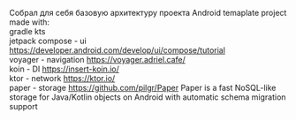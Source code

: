 Собрал для себя базовую архитектуру проекта
Android temaplate project  
made with:  
gradle kts  
jetpack compose - ui https://developer.android.com/develop/ui/compose/tutorial  
voyager - navigation https://voyager.adriel.cafe/  
koin - DI https://insert-koin.io/  
ktor - network https://ktor.io/  
paper - storage https://github.com/pilgr/Paper Paper is a fast NoSQL-like storage for Java/Kotlin objects on Android with automatic schema migration support  
